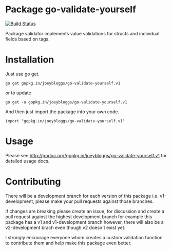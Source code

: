 Package go-validate-yourself
================
[![Build Status](https://travis-ci.org/joeybloggs/go-validate-yourself.svg?branch=v2-development)](https://travis-ci.org/joeybloggs/go-validate-yourself)

Package validator implements value validations for structs and individual fields based on tags.

Installation
============

Just use go get.

	go get gopkg.in/joeybloggs/go-validate-yourself.v1

or to update

	go get -u gopkg.in/joeybloggs/go-validate-yourself.v1

And then just import the package into your own code.

	import "gopkg.in/joeybloggs/go-validate-yourself.v1"

Usage
=====

Please see http://godoc.org/gopkg.in/joeybloggs/go-validate-yourself.v1 for detailed usage docs.

Contributing
============

There will be a development branch for each version of this package i.e. v1-development, please
make your pull requests against those branches.

If changes are breaking please create an issue, for discussion and create a pull request against
the highest development branch for example this package has a v1 and v1-development branch
however, there will also be a v2-development brach even though v2 doesn't exist yet.

I strongly encourage everyone whom creates a custom validation function to contribute them and
help make this package even better.

